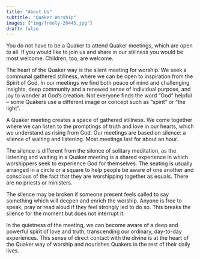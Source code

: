 ```yaml
---
title: "About Us"
subtitle: "Quaker Worship"
images: ["img/freely-20445.jpg"]
draft: false
---
```


You do not have to be a Quaker to attend Quaker meetings, which are open to all. If you would like to join us and share in our stillness you would be most welcome. Children, too, are welcome.

The heart of the Quaker way is the silent meeting for worship. We seek a communal gathered stillness, where we can be open to inspiration from the Spirit of God. In our meetings we find both peace of mind and challenging insights, deep community and a renewed sense of individual purpose, and joy to wonder at God’s creation. Not everyone finds the word “God” helpful – some Quakers use a different image or concept such as “spirit” or “the light”.

A Quaker meeting creates a space of gathered stillness. We come together where we can listen to the promptings of truth and love in our hearts, which we understand as rising from God. Our meetings are based on silence: a silence of waiting and listening. Most meetings last for about an hour.

The silence is different from the silence of solitary meditation, as the listening and waiting in a Quaker meeting is a shared experience in which worshippers seek to experience God for themselves. The seating is usually arranged in a circle or a square to help people be aware of one another and conscious of the fact that they are worshipping together as equals. There are no priests or ministers.

The silence may be broken if someone present feels called to say something which will deepen and enrich the worship. Anyone is free to speak, pray or read aloud if they feel strongly led to do so. This breaks the silence for the moment but does not interrupt it.

In the quietness of the meeting, we can become aware of a deep and powerful spirit of love and truth, transcending our ordinary, day-to-day experiences. This sense of direct contact with the divine is at the heart of the Quaker way of worship and nourishes Quakers in the rest of their daily lives.



